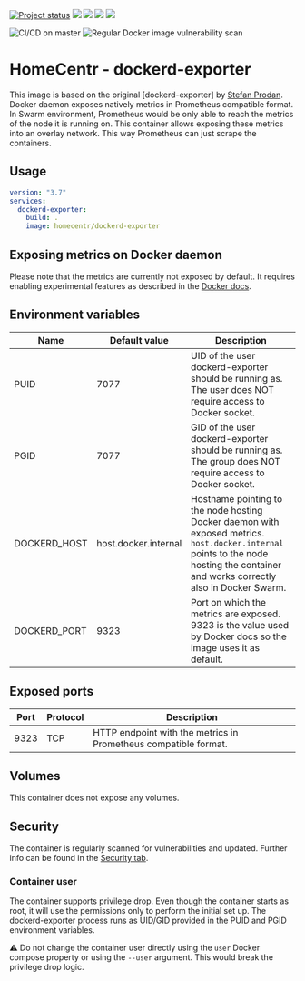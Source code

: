 [![Project status](https://badgen.net/badge/project%20status/stable%20%26%20actively%20maintaned?color=green)](https://github.com/homecentr/docker-dockerd-exporter/graphs/commit-activity) [![](https://badgen.net/github/label-issues/homecentr/docker-dockerd-exporter/bug?label=open%20bugs&color=green)](https://github.com/homecentr/docker-dockerd-exporter/labels/bug) [![](https://badgen.net/github/release/homecentr/docker-dockerd-exporter)](https://hub.docker.com/repository/docker/homecentr/dockerd-exporter)
[![](https://badgen.net/docker/pulls/homecentr/dockerd-exporter)](https://hub.docker.com/repository/docker/homecentr/dockerd-exporter) 
[![](https://badgen.net/docker/size/homecentr/dockerd-exporter)](https://hub.docker.com/repository/docker/homecentr/dockerd-exporter)

![CI/CD on master](https://github.com/homecentr/docker-dockerd-exporter/workflows/CI/CD%20on%20master/badge.svg)
![Regular Docker image vulnerability scan](https://github.com/homecentr/docker-dockerd-exporter/workflows/Regular%20Docker%20image%20vulnerability%20scan/badge.svg)


# HomeCentr - dockerd-exporter
This image is based on the original [dockerd-exporter] by [Stefan Prodan](https://github.com/stefanprodan). Docker daemon exposes natively metrics in Prometheus compatible format. In Swarm environment, Prometheus would be only able to reach the metrics of the node it is running on. This container allows exposing these metrics into an overlay network. This way Prometheus can just scrape the containers.

## Usage

```yml
version: "3.7"
services:
  dockerd-exporter:
    build: .
    image: homecentr/dockerd-exporter
```

## Exposing metrics on Docker daemon

Please note that the metrics are currently not exposed by default. It requires enabling experimental features as described in the [Docker docs](https://docs.docker.com/config/daemon/prometheus/).

## Environment variables

| Name | Default value | Description |
|------|---------------|-------------|
| PUID | 7077 | UID of the user dockerd-exporter should be running as. The user does NOT require access to Docker socket. |
| PGID | 7077 | GID of the user dockerd-exporter should be running as. The group does NOT require access to Docker socket. |
| DOCKERD_HOST | host.docker.internal | Hostname pointing to the node hosting Docker daemon with exposed metrics. `host.docker.internal` points to the node hosting the container and works correctly also in Docker Swarm. |
| DOCKERD_PORT | 9323 | Port on which the metrics are exposed. 9323 is the value used by Docker docs so the image uses it as default. |

## Exposed ports

| Port | Protocol | Description |
|------|------|-------------|
| 9323 | TCP | HTTP endpoint with the metrics in Prometheus compatible format. |

## Volumes

This container does not expose any volumes.

## Security
The container is regularly scanned for vulnerabilities and updated. Further info can be found in the [Security tab](https://github.com/homecentr/docker-dockerd-exporter/security).

### Container user
The container supports privilege drop. Even though the container starts as root, it will use the permissions only to perform the initial set up. The dockerd-exporter process runs as UID/GID provided in the PUID and PGID environment variables.

:warning: Do not change the container user directly using the `user` Docker compose property or using the `--user` argument. This would break the privilege drop logic.